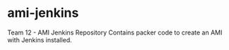 # ami-jenkins

Team 12 - AMI Jenkins Repository
Contains packer code to create an AMI with Jenkins installed.
